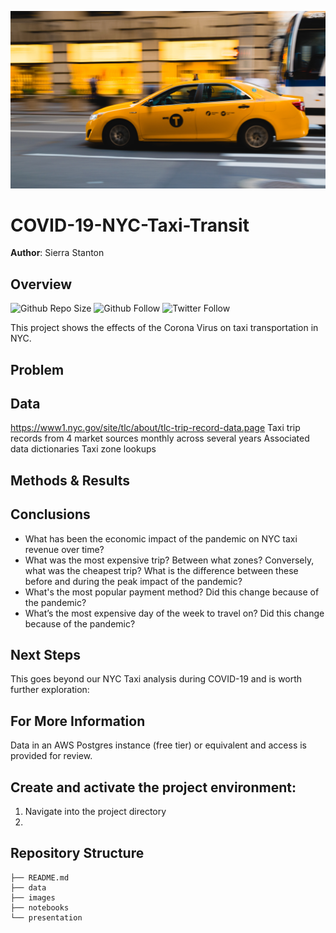 ![NYC Taxi](/images/kai-pilger-3NMsCQr5m2g-unsplash.jpg)

# COVID-19-NYC-Taxi-Transit

**Author**: Sierra Stanton

## Overview
![Github Repo Size](https://img.shields.io/github/repo-size/sierrafromcalifornia/COVID-19-NYC-Taxi-Transit?style=social)
![Github Follow](https://img.shields.io/github/followers/sierrafromcalifornia?style=social)
![Twitter Follow](https://img.shields.io/twitter/follow/sierrastanton?style=social)

This project shows the effects of the Corona Virus on taxi transportation in NYC. 

## Problem

## Data

https://www1.nyc.gov/site/tlc/about/tlc-trip-record-data.page
Taxi trip records from 4 market sources monthly across several years
Associated data dictionaries
Taxi zone lookups

## Methods & Results


## Conclusions

* What has been the economic impact of the pandemic on NYC taxi revenue over time?
* What was the most expensive trip? Between what zones? Conversely, what was the cheapest trip? What is the difference between these before and during the peak impact of the pandemic?
* What's the most popular payment method? Did this change because of the pandemic?
* What’s the most expensive day of the week to travel on? Did this change because of the pandemic?

## Next Steps

This goes beyond our NYC Taxi analysis during COVID-19 and is worth further exploration:

## For More Information

Data in an AWS Postgres instance (free tier) or equivalent and access is provided for review.

## Create  and activate the project environment:

1. Navigate into the project directory
2. 

## Repository Structure

```
├── README.md
├── data
├── images
├── notebooks
└── presentation
```